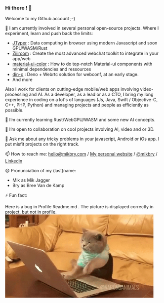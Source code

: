 ### Hi there ! 👋

Welcome to my Github account ;-)

🔭 I am currently involved in several personal open-source projects. Where I experiment, learn and push back the limits:
- [JTyper](https://github.com/mikbry/jtyper/projects/1) : Data computing in browser using modern Javascript and soon GPU/WASM/Rust
- [Ziiircom](https://github.com/mikbry/Ziiircom/projects/1) : Create the most advanced webchat toolkit to integrate in your app/web
- [material-ui-color](https://github.com/mikbry/material-ui-color) : How to do top-notch Material-ui components with minimal dependencies and ressources
- [din-o](https://github.com/mikbry/din-o) : Deno + Webrtc solution for webconf, at an early stage.
- And more

Also I work for clients on cutting-edge mobile/web apps involving video-processing and AI.
As a developer, as a lead or as a CTO, I bring my long experience in coding on a lot's of languages (Js, Java, Swift / Objective-C, C++, PHP, Python) and managing projects and people as efficiently as possible.

🌱 I’m currently learning Rust/WebGPU/WASM and some new AI concepts.
 
👯 I’m open to collaboration on cool projects involving AI, video and or 3D.

💬 Ask me about any tricky problems in your javascript, Android or iOs app. I put misfit projects on the right track.

📫 How to reach me: hello@mikbry.com / [My personal website](https://mikbry.com) / [@mikbry](https://twitter.com/mikbry) / [Linkedin](https://www.linkedin.com/in/mikbry)

😄 Pronunciation of my (last)name:
- Mik as Mik Jagger
- Bry as Bree Van de Kamp

⚡ Fun fact:

Here is a bug in Profile Readme.md . The picture is displayed correctly in project, but not in profile.
![Coding cat](/coding-cat.gif)

<!--
[Experimental] CV

**mikbry/mikbry** is a ✨ _special_ ✨ repository because its `README.md` (this file) appears on your GitHub profile.

Here are some ideas to get you started:

- 🔭 I’m currently working on ...
- 🌱 I’m currently learning ...
- 👯 I’m looking to collaborate on ...
- 🤔 I’m looking for help with ...
- 💬 Ask me about ...
- 📫 How to reach me: ...
- 😄 Pronouns: ...
- ⚡ Fun fact: ...
-->
